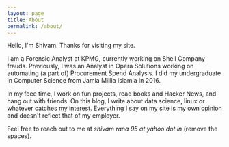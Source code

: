 ```yaml
---
layout: page
title: About
permalink: /about/
---
```


Hello, I'm Shivam. Thanks for visiting my site.

I am a Forensic Analyst at KPMG, currently working on Shell Company frauds. Previously, I was an Analyst in Opera Solutions working on automating (a part of) Procurement Spend Analysis. I did my undergraduate in Computer Science from Jamia Millia Islamia in 2016.

In my feee time, I work on fun projects, read books and Hacker News, and hang out with friends. On this blog, I write about data science, linux or whatever catches my interest. Everything I say on my site is my own opinion and doesn't reflect that of my employer.

Feel free to reach out to me at *shivam rana 95 at yahoo dot in* (remove the spaces).
